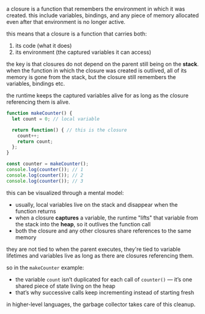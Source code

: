 a closure is a function that remembers the environment in which it was created.
this include variables, bindings, and any piece of memory allocated even after that environment is no longer active.

this means that a closure is a function that carries both:
1. its code (what it does)
2. its environment (the captured variables it can access)

the key is that closures do not depend on the parent still being on the **stack**. when the function in which the closure was created is outlived, all of its memory is gone from the stack, but the closure still remembers the variables, bindings etc.

the runtime keeps the captured variables alive for as long as the closure referencing them is alive.

```js
function makeCounter() {
  let count = 0; // local variable

  return function() { // this is the closure
    count++;
    return count;
  };
}

const counter = makeCounter();
console.log(counter()); // 1
console.log(counter()); // 2
console.log(counter()); // 3
```

this can be visualized through a mental model:
- usually, local variables live on the stack and disappear when the function returns
- when a closure **captures** a variable, the runtime "lifts" that variable from the stack into the **heap**, so it outlives the function call
- both the closure and any other closures share references to the same memory

they are not tied to when the parent executes, they're tied to variable lifetimes and variables live as long as there are closures referencing them.

so in the `makeCounter` example:
- the variable `count` isn’t duplicated for each call of `counter()` — it’s one shared piece of state living on the heap
- that’s why successive calls keep incrementing instead of starting fresh

in higher-level languages, the garbage collector takes care of this cleanup.
